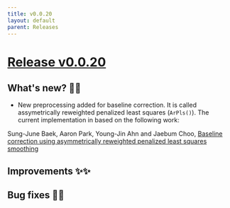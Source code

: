 ```yaml
---
title: v0.0.20
layout: default
parent: Releases
---
```


# __[Release v0.0.20](https://github.com/paucablop/chemotools/releases/tag/v0.0.20)__

## __What's new? 🎉🎉__

- New preprocessing added for baseline correction. It is called assymetrically reweighted penalized least squares (```ArPls()```). The current implementation in based on the following work:

Sung-June Baek, Aaron Park, Young-Jin Ahn and Jaebum Choo, [Baseline correction using asymmetrically reweighted penalized least squares smoothing](https://pubs.rsc.org/en/content/articlehtml/2015/an/c4an01061b)

## __Improvements ✨✨__

## __Bug fixes 🐛🐛__


